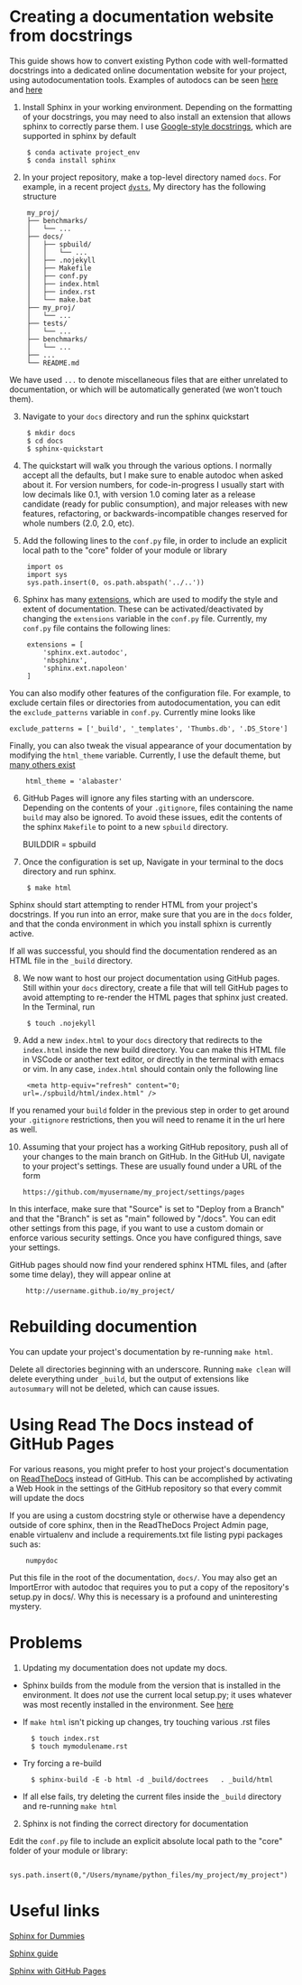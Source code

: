 


# Creating a documentation website from docstrings

This guide shows how to convert existing Python code with well-formatted docstrings into a dedicated online documentation website for your project, using autodocumentation tools. Examples of autodocs can be seen [here](https://flask.palletsprojects.com/en/2.2.x/api/#application-object) and [here](https://unit8co.github.io/darts/generated_api/darts.html)

1. Install Sphinx in your working environment. Depending on the formatting of your docstrings, you may need to also install an extension that allows sphinx to correctly parse them. I use [Google-style docstrings](https://sphinxcontrib-napoleon.readthedocs.io/en/latest/), which are supported in sphinx by default

		$ conda activate project_env
		$ conda install sphinx

2. In your project repository, make a top-level directory named `docs`. For example, in a recent project [`dysts`](https://github.com/williamgilpin/dysts), My directory has the following structure

		my_proj/
		├── benchmarks/
		│	└── ...
		├── docs/
		│	├── spbuild/
		│	│	└── ...
		│	├── .nojekyll
		│	├── Makefile
		│	├── conf.py
		│	├── index.html
		│	├── index.rst
		│	└── make.bat
		├── my_proj/
		│	└── ...
		├── tests/
		│	└── ...
		├── benchmarks/
		│	└── ...
		├── ...
		└── README.md

We have used `...` to denote miscellaneous files that are either unrelated to documentation, or which will be automatically generated (we won't touch them).

3. Navigate to your `docs` directory and run the sphinx quickstart

		$ mkdir docs
		$ cd docs
		$ sphinx-quickstart


3. The quickstart will walk you through the various options. I normally accept all the defaults, but I make sure to enable autodoc when asked about it. For version numbers, for code-in-progress I usually start with low decimals like 0.1, with version 1.0 coming later as a release candidate (ready for public consumption), and major releases with new features, refactoring, or backwards-incompatible changes reserved for whole numbers (2.0, 2.0, etc).


4. Add the following lines to the `conf.py` file, in order to include an explicit local path to the "core" folder of your module or library

		import os
		import sys
		sys.path.insert(0, os.path.abspath('../..'))

5. Sphinx has many [extensions](https://www.sphinx-doc.org/en/master/usage/extensions/index.html), which are used to modify the style and extent of documentation. These can be activated/deactivated by changing the `extensions` variable in the `conf.py` file. Currently, my `conf.py` file contains the following lines:

		extensions = [
			'sphinx.ext.autodoc',
			'nbsphinx',
			'sphinx.ext.napoleon'
		]

You can also modify other features of the configuration file. For example, to exclude certain files or directories from autodocumentation, you can edit the `exclude_patterns` variable in `conf.py`. Currently mine looks like

	exclude_patterns = ['_build', '_templates', 'Thumbs.db', '.DS_Store']

Finally, you can also tweak the visual appearance of your documentation by modifying the `html_theme` variable. Currently, I use the default theme, but [many others exist](https://www.sphinx-doc.org/en/master/usage/theming.html)

		html_theme = 'alabaster'

6. GitHub Pages will ignore any files starting with an underscore. Depending on the contents of your `.gitignore`, files containing the name `build` may also be ignored. To avoid these issues, edit the contents of the sphinx `Makefile` to point to a new `spbuild` directory.

	BUILDDIR      = spbuild

7. Once the configuration is set up, Navigate in your terminal to the docs directory and run sphinx.

		$ make html

Sphinx should start attempting to render HTML from your project's docstrings. If you run into an error, make sure that you are in the `docs` folder, and that the conda environment in which you install sphixn is currently active.

If all was successful, you should find the documentation rendered as an HTML file in the `_build` directory.

8. We now want to host our project documentation using GitHub pages. Still within your `docs` directory, create a file that will tell GitHub pages to avoid attempting to re-render the HTML pages that sphinx just created. In the Terminal, run

		$ touch .nojekyll



9. Add a new `index.html` to your `docs` directory that redirects to the `index.html` inside the new build directory. You can make this HTML file in VSCode or another text editor, or directly in the terminal with emacs or vim. In any case, `index.html` should contain only the following line

		<meta http-equiv="refresh" content="0; url=./spbuild/html/index.html" />

If you renamed your `build` folder in the previous step in order to get around your `.gitignore` restrictions, then you will need to rename it in the url here as well. 

10. Assuming that your project has a working GitHub repository, push all of your changes to the main branch on GitHub. In the GitHub UI, navigate to your project's settings. These are usually found under a URL of the form

		https://github.com/myusername/my_project/settings/pages

In this interface, make sure that "Source" is set to "Deploy from a Branch" and that the "Branch" is set as "main" followed by "/docs". You can edit other settings from this page, if you want to use a custom domain or enforce various security settings. Once you have configured things, save your settings.

GitHub pages should now find your rendered sphinx HTML files, and (after some time delay), they will appear online at

		http://username.github.io/my_project/



<!-- # Hosting project documentation using GitHub pages

Make a sister directory to the project repo so that it doesn't get commited to your main GitHub repo

Put the 'HTML' folder generated by Sphinx (local compile) into this repository

Initialize this directory on GitHub using the standard method

Now create a gh-pages branch and push the changes to that branch as well:

	git checkout -b gh-pages
	git add .
	git push origin gh-pages

This is a less optimal solution because you have to re-copy the entire folder of documentation each time a change is made. I'm still working on a smoother fix.

For example, for my project [pypdb] I go through the following checklist when committing new documentation to the main branch:

+ Remove temporary copies of main file from ipynb directory
+ Export HTML file of all notebooks and put in the right directories
+ Update all documentation:

	+ Compile sphinx
	+ Retrieve HTML folder from output
	+ Put this HTML folder in the Documentation GitHub repository
	+ push to master
	+ push to gh-pages branch

+ Update version number in setup.py
+ push to GitHub
+ Update Github tags
+ Update PyPI
+ Test pip install in a clean environment -->


# Rebuilding documention

You can update your project's documentation by re-running `make html`. 

Delete all directories beginning with an underscore. Running `make clean` will delete everything under `_build`, but the output of extensions like `autosummary` will not be deleted, which can cause issues. 

# Using Read The Docs instead of GitHub Pages

For various reasons, you might prefer to host your project's documentation on [ReadTheDocs](https://readthedocs.org/) instead of GitHub. This can be accomplished by activating a Web Hook in the settings of the GitHub repository so that every commit will update the docs

If you are using a custom docstring style or otherwise have a dependency outside of core sphinx, then in the ReadTheDocs Project Admin page, enable virtualenv and include a requirements.txt file listing pypi packages such as:

		numpydoc

Put this file in the root of the documentation, `docs/`. You may also get an ImportError with autodoc that requires you to put a copy of the repository's setup.py in docs/. Why this is necessary is a profound and uninteresting mystery.

# Problems

1. Updating my documentation does not update my docs.

+ Sphinx builds from the module from the version that is installed in the environment. It does *not* use the current local setup.py; it uses whatever was most recently installed in the environment. See [here](https://stackoverflow.com/questions/44693301/sphinx-is-caching-python-module-somewhere-where)
+ If `make html` isn't picking up changes, try touching various .rst files

		$ touch index.rst
		$ touch mymodulename.rst

+ Try forcing a re-build 

		$ sphinx-build -E -b html -d _build/doctrees   . _build/html

+ If all else fails, try deleting the current files inside the `_build` directory and re-running `make html` 


2. Sphinx is not finding the correct directory for documentation

 Edit the `conf.py` file to include an explicit absolute local path to the "core" folder of your module or library:

		sys.path.insert(0,"/Users/myname/python_files/my_project/my_project")


# Useful links

[Sphinx for Dummies](https://codeandchaos.wordpress.com/2012/07/30/sphinx-autodoc-tutorial-for-dummies/)

[Sphinx guide](https://eikonomega.medium.com/getting-started-with-sphinx-autodoc-part-1-2cebbbca5365)

[Sphinx with GitHub Pages](https://github.com/sphinx-doc/sphinx/issues/3382)